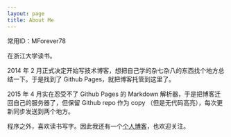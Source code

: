```yaml
---
layout: page
title: About Me
---
```


常用ID：MForever78

在浙江大学读书。

2014 年 2 月正式决定开始写技术博客，想把自己学的杂七杂八的东西找个地方总结一下。于是找到了 Github Pages，就把博客托管到这里了。

2015 年 4 月实在忍受不了 Github Pages 的 Markdown 解析器，于是把博客迁回自己的服务器了，但保留 Github repo 作为 copy （但是无代码高亮），每次更新同步发送到两个地方。

程序之外，喜欢读书写字。因此我还有一个[个人博客](//blog.mforever78.com)，也欢迎关注。
